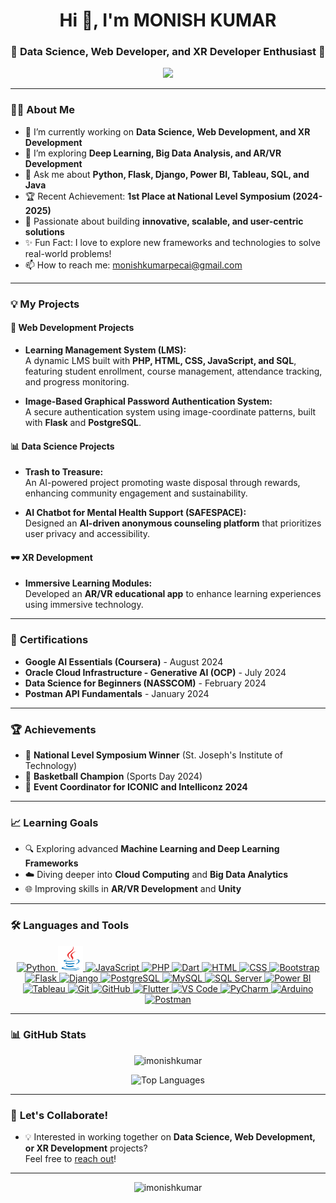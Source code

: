 <h1 align="center">Hi 👋, I'm MONISH KUMAR</h1>
<h3 align="center">🚀 Data Science, Web Developer, and XR Developer Enthusiast 🌟</h3>

<p align="center">
  <img src="https://readme-typing-svg.herokuapp.com?color=%2336BCF7&lines=Data+Science+%7C+Web+Developer+%7C+XR+Developer;Python+%7C+Java+%7C+Flask;Alway+Learning+New+Technologies!">
</p>

---

### 🙋‍♂️ **About Me**
- 🔭 I’m currently working on **Data Science, Web Development, and XR Development**  
- 🌱 I’m exploring **Deep Learning, Big Data Analysis, and AR/VR Development**  
- 💬 Ask me about **Python, Flask, Django, Power BI, Tableau, SQL, and Java**  
- 🏆 Recent Achievement: **1st Place at National Level Symposium (2024-2025)**  
- 🎯 Passionate about building **innovative, scalable, and user-centric solutions**  
- ✨ Fun Fact: I love to explore new frameworks and technologies to solve real-world problems!  
- 📫 How to reach me: [monishkumarpecai@gmail.com](mailto:monishkumarpecai@gmail.com)  

---

### 💡 **My Projects**
#### 🚀 **Web Development Projects**
- **Learning Management System (LMS):**  
  A dynamic LMS built with **PHP, HTML, CSS, JavaScript, and SQL**, featuring student enrollment, course management, attendance tracking, and progress monitoring.  

- **Image-Based Graphical Password Authentication System:**  
  A secure authentication system using image-coordinate patterns, built with **Flask** and **PostgreSQL**.  

#### 📊 **Data Science Projects**
- **Trash to Treasure:**  
  An AI-powered project promoting waste disposal through rewards, enhancing community engagement and sustainability.  

- **AI Chatbot for Mental Health Support (SAFESPACE):**  
  Designed an **AI-driven anonymous counseling platform** that prioritizes user privacy and accessibility.  

#### 🕶️ **XR Development**
- **Immersive Learning Modules:**  
  Developed an **AR/VR educational app** to enhance learning experiences using immersive technology.  

---

### 🌟 **Certifications**
- **Google AI Essentials (Coursera)** - August 2024  
- **Oracle Cloud Infrastructure - Generative AI (OCP)** - July 2024  
- **Data Science for Beginners (NASSCOM)** - February 2024  
- **Postman API Fundamentals** - January 2024  

---

### 🏆 **Achievements**
- 🥇 **National Level Symposium Winner** (St. Joseph's Institute of Technology)  
- 🏀 **Basketball Champion** (Sports Day 2024)  
- 🎤 **Event Coordinator for ICONIC and Intelliconz 2024**  

---

### 📈 **Learning Goals**
- 🔍 Exploring advanced **Machine Learning and Deep Learning Frameworks**  
- ☁️ Diving deeper into **Cloud Computing** and **Big Data Analytics**  
- 🌐 Improving skills in **AR/VR Development** and **Unity**  

---

### 🛠️ **Languages and Tools**
<p align="center">
  <!-- Programming Languages -->
  <a href="https://www.python.org/" target="_blank">
    <img src="https://cdn.jsdelivr.net/gh/devicons/devicon/icons/python/python-original.svg" alt="Python" width="40" height="40" />
  </a>
  <a href="https://www.java.com/" target="_blank">
    <img src="https://raw.githubusercontent.com/devicons/devicon/master/icons/java/java-original.svg" alt="Java" width="40" height="40" />
  </a>
  <a href="https://developer.mozilla.org/en-US/docs/Web/JavaScript" target="_blank">
    <img src="https://cdn.jsdelivr.net/gh/devicons/devicon/icons/javascript/javascript-original.svg" alt="JavaScript" width="40" height="40" />
  </a>
  <a href="https://www.php.net/" target="_blank">
    <img src="https://cdn.jsdelivr.net/gh/devicons/devicon/icons/php/php-original.svg" alt="PHP" width="40" height="40" />
  </a>
  <a href="https://dart.dev/" target="_blank">
    <img src="https://cdn.jsdelivr.net/gh/devicons/devicon/icons/dart/dart-original.svg" alt="Dart" width="40" height="40" />
  </a>

  <!-- Web Development -->
  <a href="https://html.spec.whatwg.org/" target="_blank">
    <img src="https://cdn.jsdelivr.net/gh/devicons/devicon/icons/html5/html5-original.svg" alt="HTML" width="40" height="40" />
  </a>
  <a href="https://www.w3.org/Style/CSS/" target="_blank">
    <img src="https://cdn.jsdelivr.net/gh/devicons/devicon/icons/css3/css3-original.svg" alt="CSS" width="40" height="40" />
  </a>
  <a href="https://getbootstrap.com/" target="_blank">
    <img src="https://cdn.jsdelivr.net/gh/devicons/devicon/icons/bootstrap/bootstrap-original.svg" alt="Bootstrap" width="40" height="40" />
  </a>


  <!-- Back-End Frameworks -->
  <a href="https://flask.palletsprojects.com/" target="_blank">
    <img src="https://www.vectorlogo.zone/logos/palletsprojects_flask/palletsprojects_flask-icon.svg" alt="Flask" width="40" height="40" />
  </a>
  <a href="https://www.djangoproject.com/" target="_blank">
    <img src="https://www.vectorlogo.zone/logos/djangoproject/djangoproject-icon.svg" alt="Django" width="40" height="40" />
  </a>

  <!-- Database and Cloud -->
  <a href="https://www.postgresql.org/" target="_blank">
    <img src="https://cdn.jsdelivr.net/gh/devicons/devicon/icons/postgresql/postgresql-original.svg" alt="PostgreSQL" width="40" height="40" />
  </a>
  <a href="https://www.mysql.com/" target="_blank">
    <img src="https://cdn.jsdelivr.net/gh/devicons/devicon/icons/mysql/mysql-original.svg" alt="MySQL" width="40" height="40" />
  </a>
  <a href="https://www.microsoft.com/en-us/sql-server/sql-server-2022" target="_blank">
    <img src="https://cdn.jsdelivr.net/gh/devicons/devicon/icons/microsoftsqlserver/microsoftsqlserver-plain.svg" alt="SQL Server" width="40" height="40" />
  </a>
  

  <!-- Data Analytics and Visualization -->
  <a href="https://powerbi.microsoft.com/" target="_blank">
    <img src="https://www.vectorlogo.zone/logos/microsoft_powerbi/microsoft_powerbi-icon.svg" alt="Power BI" width="40" height="40" />
  </a>
  <a href="https://www.tableau.com/" target="_blank">
    <img src="https://cdn.worldvectorlogo.com/logos/tableau-software.svg" alt="Tableau" width="40" height="40" />
  </a>

  <!-- Version Control -->
  <a href="https://git-scm.com/" target="_blank">
    <img src="https://www.vectorlogo.zone/logos/git-scm/git-scm-icon.svg" alt="Git" width="40" height="40" />
  </a>
  <a href="https://github.com/" target="_blank">
    <img src="https://cdn.jsdelivr.net/gh/devicons/devicon/icons/github/github-original.svg" alt="GitHub" width="40" height="40" />
  </a>

  <!-- Mobile Development -->
  <a href="https://flutter.dev/" target="_blank">
    <img src="https://cdn.jsdelivr.net/gh/devicons/devicon/icons/flutter/flutter-original.svg" alt="Flutter" width="40" height="40" />
  </a>

  <!-- Tools and IDEs -->
  <a href="https://code.visualstudio.com/" target="_blank">
    <img src="https://cdn.jsdelivr.net/gh/devicons/devicon/icons/vscode/vscode-original.svg" alt="VS Code" width="40" height="40" />
  </a>

  <a href="https://www.jetbrains.com/pycharm/" target="_blank">
    <img src="https://cdn.jsdelivr.net/gh/devicons/devicon/icons/pycharm/pycharm-original.svg" alt="PyCharm" width="40" height="40" />
  </a>

  <!-- Other Tools -->
  <a href="https://www.arduino.cc/" target="_blank">
    <img src="https://cdn.worldvectorlogo.com/logos/arduino-1.svg" alt="Arduino" width="40" height="40" />
  </a>
  <a href="https://postman.com" target="_blank">
    <img src="https://www.vectorlogo.zone/logos/getpostman/getpostman-icon.svg" alt="Postman" width="40" height="40" />
  </a>
</p>

---

### 📊 **GitHub Stats**
<p align="center">
  <img src="https://github-readme-stats.vercel.app/api?username=imonishkumar&show_icons=true&theme=radical&locale=en" alt="imonishkumar" />
</p>

<p align="center">
  <img src="https://github-readme-stats.vercel.app/api/top-langs?username=imonishkumar&show_icons=true&locale=en&layout=compact&theme=radical" alt="Top Languages" />
</p>

---

### 🤝 **Let's Collaborate!**
- 💡 Interested in working together on **Data Science, Web Development, or XR Development** projects?  
  Feel free to [reach out](mailto:monishkumarpecai@gmail.com)!  

---
<p align="center">
  <img src="https://komarev.com/ghpvc/?username=imonishkumar&label=Profile%20Views&color=0e75b6&style=flat" alt="imonishkumar" />
</p>
